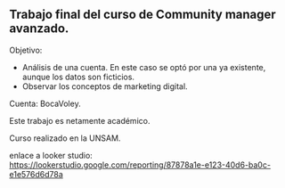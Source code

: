 
## Trabajo final del curso de Community manager avanzado.

Objetivo:
- Análisis de una cuenta. En este caso se optó por una ya existente, aunque los datos son ficticios.
- Observar los conceptos de marketing digital.

Cuenta: BocaVoley.

Este trabajo es netamente académico.

Curso realizado en la UNSAM.

enlace a looker studio: https://lookerstudio.google.com/reporting/87878a1e-e123-40d6-ba0c-e1e576d6d78a
